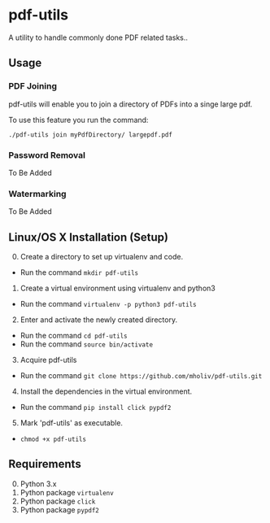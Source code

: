 # pdf-utils
A utility to handle commonly done PDF related tasks..

## Usage

### PDF Joining

pdf-utils will enable you to join a directory of PDFs into a singe large pdf.

To use this feature you run the command:

 `./pdf-utils join myPdfDirectory/ largepdf.pdf`

 ### Password Removal
 To Be Added

 ### Watermarking
  To Be Added

## Linux/OS X Installation (Setup)

0. Create a directory to set up virtualenv and code.
  * Run the command `mkdir pdf-utils`
1. Create a virtual environment using virtualenv and python3
  * Run the command `virtualenv -p python3 pdf-utils`
2. Enter and activate the newly created directory.
 * Run the command `cd pdf-utils`
 * Run the command `source bin/activate`
3. Acquire pdf-utils
  * Run the command `git clone https://github.com/mholiv/pdf-utils.git`
4. Install the dependencies in the virtual environment.
  * Run the command `pip install click pypdf2`
5. Mark 'pdf-utils' as executable.
  * `chmod +x pdf-utils`



## Requirements
0. Python 3.x
1. Python package `virtualenv`
2. Python package `click`
3. Python package `pypdf2`
